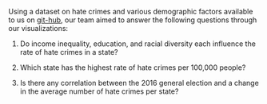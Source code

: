 Using a dataset on hate crimes and various demographic
factors available to us on
[git-hub](https://github.com/fivethirtyeight/data/tree/master/hate-crimes),
our team aimed to answer the following questions through
our visualizations:

1. Do income inequality, education, and racial diversity each influence the rate of hate crimes in a state?

2. Which state has the highest rate of hate crimes per 100,000 people?

3. Is there any correlation between the 2016 general election and a change in the average number of hate crimes per state?
